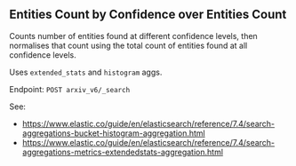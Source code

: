 ## Entities Count by Confidence over Entities Count

Counts number of entities found at different confidence levels, then normalises
that count using the total count of entities found at all confidence levels.

Uses `extended_stats` and `histogram` aggs.

Endpoint: `POST arxiv_v6/_search`

See:

- https://www.elastic.co/guide/en/elasticsearch/reference/7.4/search-aggregations-bucket-histogram-aggregation.html
- https://www.elastic.co/guide/en/elasticsearch/reference/7.4/search-aggregations-metrics-extendedstats-aggregation.html